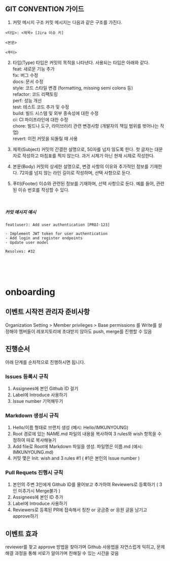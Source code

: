 ## GIT CONVENTION 가이드

1. 커밋 메시지 구조
커밋 메시지는 다음과 같은 구조를 가진다.

```shell
<타입>: <제목> [Jira 이슈 키]

<본문>

<푸터>
```

2. 타입(Type)
타입은 커밋의 목적을 나타낸다. 사용되는 타입은 아래와 같다. <br/>
feat: 새로운 기능 추가 <br/>
fix: 버그 수정 <br/>
docs: 문서 수정 <br/>
style: 코드 스타일 변경 (formatting, missing semi colons 등) <br/>
refactor: 코드 리팩토링 <br/>
perf: 성능 개선 <br/>
test: 테스트 코드 추가 및 수정 <br/>
build: 빌드 시스템 및 외부 종속성에 대한 수정 <br/>
ci: CI 파이프라인에 대한 수정 <br/>
chore: 빌드나 도구, 라이브러리 관련 변경사항 (개발자의 책임 범위를 벗어나는 작업) <br/>
revert: 이전 커밋을 되돌릴 때 사용 <br/>

3. 제목(Subject)
커밋의 간결한 설명으로, 50자를 넘지 않도록 한다. 첫 글자는 대문자로 작성하고 마침표를 찍지 않는다. 과거 시제가 아닌 현재 시제로 작성한다.


4. 본문(Body)
커밋의 상세한 설명으로, 변경 사항의 이유와 추가적인 정보를 기재한다. 72자를 넘지 않는 라인 길이로 작성하며, 선택 사항으로 둔다.

5. 푸터(Footer)
이슈와 관련된 정보를 기재하며, 선택 사항으로 둔다. 예를 들어, 관련된 이슈 번호를 작성할 수 있다.

<br/>

##### 커밋 메시지 예시
```shell
feat(user): Add user authentication [PROJ-123]

- Implement JWT token for user authentication
- Add login and register endpoints
- Update user model

Resolves: #32
```

<br/>
<br/>
<br/>


# onboarding
## 이벤트 시작전 관리자 준비사항
Organization Setting > Member privileges > Base permissions 를 Write를 설정해야 멤버들이 레포지토리에 초대받지 않아도 push, merge를 진행할 수 있음

## 진행순서
아래 단계를 순차적으로 진행하시면 됩니다.
### Issues 등록시 규칙
1. Assignees에 본인 Github ID 걸기
2. Label에 Introduce 사용하기
3. Issue number 기억해두기

### Markdown 생성시 규칙
1. Hello/이름 형태로 브랜치 생성 (예시: Hello/IMKUNYOUNG)
2. Root 경로에 있는 NAME.md 파일의 내용을 복사하여 3 rules와 wish 항목을 수정하여 따로 복사해놓기
2. Add file로 Root에 Markdown 파일을 생성. 파일명은 이름.md (예시: IMKUNYOUNG.md)
3. 커밋 몇은 Init: wish and 3 rules #1 ( #1은 본인의 Issue number )

### Pull Requets 진행시 규칙
1. 본인의 주변 3인에게 Github ID를 물어보고 추가하여 Reviewers로 등록하기 ( 3인 미추가시 Merge불가 )
2. Assignees에 본인 ID 추가
3. Label에 Introduce 사용하기
4. Reviewers로 등록된 PR에 접속해서 칭찬 or 궁금증 or 응원 글을 남기고 approve하기

## 이벤트 효과
reviewer를 찾고 approve 방법을 찾아가며 Github 사용법을 자연스럽게 익히고, 문제 해결 과정을 통해 서로가 알아가며 친해질 수 있는 시간을 갖음





